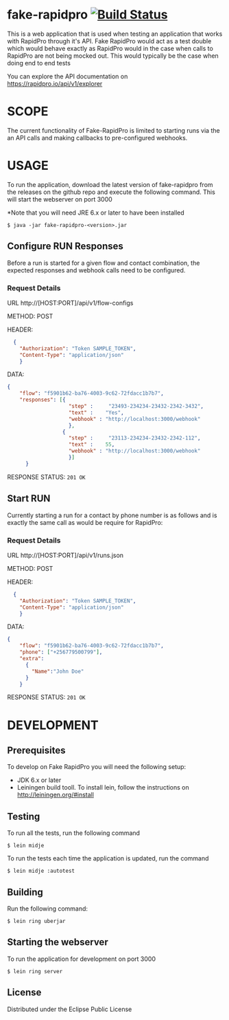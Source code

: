 # fake-rapidpro [![Build Status](https://travis-ci.org/oloo/fake-rapidpro.svg)](https://travis-ci.org/oloo/fake-rapidpro)

This is a web application that is used when testing an application that works with RapidPro through it's API.
Fake RapidPro would act as a test double which would behave exactly as RapidPro would in the case when calls to RapidPro
are not being mocked out. This would typically be the case when doing end to end tests

You can explore the API documentation on https://rapidpro.io/api/v1/explorer

# SCOPE

The current functionality of Fake-RapidPro is limited to starting runs via the an API calls and making callbacks to pre-configured webhooks.

# USAGE

To run the application, download the latest version of fake-rapidpro from the releases on the github repo and execute the following command. This will start the webserver on port 3000

*Note that you will need JRE 6.x or later to have been installed

    $ java -jar fake-rapidpro-<version>.jar

## Configure RUN Responses

Before a run is started for a given flow and contact combination, the expected responses and webhook calls need  to be configured.

### Request Details

URL   http://[HOST:PORT]/api/v1/flow-configs

METHOD: POST

HEADER:
```json
  {
    "Authorization": "Token SAMPLE_TOKEN",
    "Content-Type": "application/json"
    }
```

DATA:
```json
{
    "flow": "f5901b62-ba76-4003-9c62-72fdacc1b7b7",
    "responses": [{
                    "step" :     "23493-234234-23432-2342-3432",
                    "text" :    "Yes",
                    "webhook" : "http://localhost:3000/webhook"
                    },
                  {
                    "step" :     "23113-234234-23432-2342-112",
                    "text" :    55,
                    "webhook" : "http://localhost:3000/webhook"
                    }]
      }
```

RESPONSE STATUS: `201 OK`

## Start RUN

Currently starting a run for a contact by phone number is as follows and is exactly the same call as would be require for RapidPro:

### Request Details

URL   http://[HOST:PORT]/api/v1/runs.json

METHOD: POST

HEADER:
```json
  {
    "Authorization": "Token SAMPLE_TOKEN",
    "Content-Type": "application/json"
    }
```

DATA:
```json
{
    "flow": "f5901b62-ba76-4003-9c62-72fdacc1b7b7",
    "phone": ["+256779500799"],
    "extra":
      {
        "Name":"John Doe"
      }
    }
  ```

RESPONSE STATUS: `201 OK`


# DEVELOPMENT

## Prerequisites

To develop on Fake RapidPro you will need the following setup:
* JDK 6.x or later
* Leiningen build tooll. To install lein, follow the instructions on http://leiningen.org/#install

## Testing
To run all the tests, run the following command

    $ lein midje

To run the tests each time the application is updated, run the command

    $ lein midje :autotest

## Building

Run the following command:

    $ lein ring uberjar

## Starting the webserver

To run the application for development on port 3000

    $ lein ring server

## License

Distributed under the Eclipse Public License
